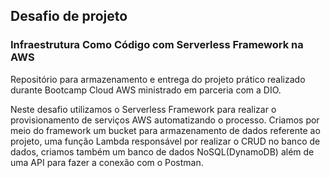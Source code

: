 
## Desafio de projeto

### Infraestrutura Como Código com Serverless Framework na AWS

Repositório para armazenamento e entrega do projeto prático realizado 
    durante Bootcamp Cloud AWS ministrado em parceria com a DIO.

Neste desafio utilizamos o Serverless Framework para realizar o
    provisionamento de serviços AWS automatizando o processo. Criamos por meio do framework um bucket para armazenamento de dados referente ao projeto, uma função Lambda responsável por realizar o CRUD no banco de dados, criamos também um banco de dados NoSQL(DynamoDB) além de uma API para fazer a conexão com o Postman.